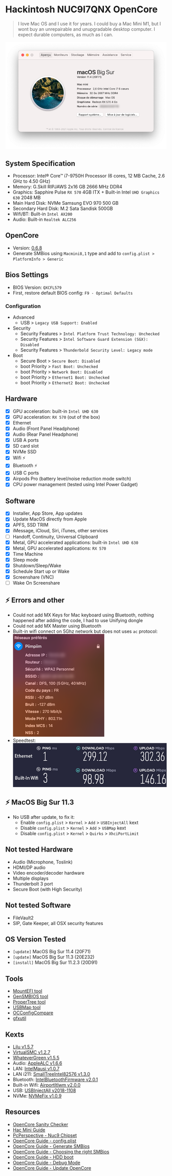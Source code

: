 # Hackintosh NUC9I7QNX OpenCore

> I love Mac OS and I use it for years. I could buy a Mac Mini M1, but I wont buy an unrepairable and unupgradable desktop computer. I expect durable computers, as much as I can. 

![About](about.png)

## System Specification
- Processor: Intel® Core™ i7-9750H Processor (6 cores, 12 MB Cache, 2.6 GHz to 4.50 GHz)
- Memory: G.Skill RIPJAWS 2x16 GB 2666 MHz DDR4
- Graphics: Sapphire Pulse `RX 570` 4GB ITX + Built-in Intel `UHD Graphics 630` 2048 MB
- Main Hard Disk: NVMe Samsung EVO 970 500 GB
- Secondary Hard Disk: M.2 Sata Sandisk 500GB 
- Wifi/BT: Built-in `Intel AX200`
- Audio: Built-in `Realtek ALC256`

## OpenCore
- Version: [0.6.8](https://github.com/acidanthera/OpenCorePkg/releases/tag/0.6.8)
- Generate SMBios using `Macmini8,1` type and add to `config.plist > PlatformInfo > Generic`

## Bios Settings
- BIOS Version: `QXCFL579`
- First, restore default BIOS config: `F9 - Optimal Defaults`

### Configuration
- Advanced
  - USB > `Legacy USB Support: Enabled`
- Security
  - Security Features > `Intel Platform Trust Technology: Unchecked`
  - Security Features > `Intel Software Guard Extension (SGX): Disabled`
  - Security Features > `Thunderbold Security Level: Legacy mode`
- Boot
  - Secure Boot > `Secure Boot: Disabled`
  - boot Priority > `Fast Boot: Unchecked`
  - boot Priority > `Network Boot: Disabled`
  - boot Priority > `Ethernet1 Boot: Unchecked`
  - boot Priority > `Ethernet2 Boot: Unchecked`

## Hardware

* [x] GPU acceleration: built-in `Intel UHD 630` 
* [x] GPU acceleration: `RX 570` (out of the box)
* [x] Ethernet
* [x] Audio (Front Panel Headphone)
* [x] Audio (Rear Panel Headphone)
* [x] USB A ports
* [x] SD card slot
* [x] NVMe SSD
* [x] Wifi :zap:
* [x] Bluetooth :zap:
* [x] USB C ports
* [x] Airpods Pro (battery level/noise reduction mode switch)
* [x] CPU power management (tested using Intel Power Gadget)

## Software

* [x] Installer, App Store, App updates
* [x] Update MacOS directly from Apple
* [x] APFS, SSD TRIM
* [x] iMessage, iCloud, Siri, iTunes, other services
* [ ] Handoff, Continuity, Universal Clipboard
* [x] Metal, GPU accelerated applications: built-in `Intel UHD 630`
* [x] Metal, GPU accelerated applications: `RX 570`
* [x] Time Machine
* [x] Sleep mode
* [x] Shutdown/Sleep/Wake
* [x] Schedule Start up or Wake
* [X] Screenshare (VNC)
* [ ] Wake On Screenshare

## :zap: Errors and other

* Could not add MX Keys for Mac keyboard using Bluetooth, nothing happened after adding the code, I had to use Unifying dongle
* Could not add MX Master using Bluetooth
* Built-in wifi connect on 5Ghz network but does not uses `ac` protocol:  
  ![Wifi](wifi.png)
* Speedtest:  
  ![Speedtest](speedtest.jpg)

## :zap: MacOS Big Sur 11.3

* No USB after update, to fix it:
  * Enable `config.plist` > `Kernel` > `Add` > `USBInjectAll` kext
  * Disable `config.plist` > `Kernel` > `Add` > `USBMap` kext
  * Disable `config.plist` > `Kernel` > `Quirks` > `XhciPortLimit`

## Not tested Hardware
* Audio (Microphone, Toslink)
* HDMI/DP audio
* Video encoder/decoder hardware
* Multiple displays
* Thunderbolt 3 port
* Secure Boot (with High Security)

## Not tested  Software
* FileVault2
* SIP, Gate Keeper, all OSX security features

## OS Version Tested
- `[update]` MacOS Big Sur 11.4 (20F71)
- `[update]` MacOS Big Sur 11.3 (20E232)
- `[install]` MacOS Big Sur 11.2.3 (20D91)

## Tools
- [MountEFI tool](https://github.com/corpnewt/MountEFI)
- [GenSMBIOS tool](https://github.com/corpnewt/GenSMBIOS)
- [ProperTree tool](https://github.com/corpnewt/ProperTree)
- [USBMap tool](https://github.com/corpnewt/USBMap)
- [OCConfigCompare](https://github.com/corpnewt/OCConfigCompare)
- [gfxutil](https://github.com/acidanthera/gfxutil)

## Kexts
- [Lilu v1.5.7](https://github.com/acidanthera/Lilu/releases/tag/1.5.7)
- [VirtualSMC v1.2.7](https://github.com/acidanthera/VirtualSMC/releases/tag/1.2.7)
- [WhateverGreen v1.5.5](https://github.com/acidanthera/WhateverGreen/releases/tag/1.5.5)
- Audio: [AppleALC v1.6.6](https://github.com/acidanthera/AppleALC/releases/tag/1.6.6)
- LAN: [IntelMausi v1.0.7](https://github.com/acidanthera/IntelMausi/releases/tag/1.0.7)
- LAN i211: [SmallTreeIntel82576 v1.3.0](https://github.com/khronokernel/SmallTree-I211-AT-patch/releases/tag/1.3.0)
- Bluetooth: [IntelBluetoothFirmware v2.0.1](https://github.com/OpenIntelWireless/IntelBluetoothFirmware/releases/tag/2.0.1)
- Built-in Wifi: [AirportItlwm v2.0.0](https://github.com/OpenIntelWireless/itlwm/releases/tag/v2.0.0)
- USB: [USBInjectAll v2018-1108](https://bitbucket.org/RehabMan/os-x-usb-inject-all/downloads/?tab=downloads)
- NVMe: [NVMeFix v1.0.9](https://github.com/acidanthera/NVMeFix/releases/tag/1.0.9)

## Resources
- [OpenCore Sanity Checker](https://opencore.slowgeek.com)
- [Hac Mini Guide](https://osy.gitbook.io/hac-mini-guide/)
- [PcPerspective - Nuc9 Chipset](https://pcper.com/2020/04/intel-nuc-9-extreme-nuc9i9qnx-review/#ftoc-heading-19)
- [OpenCore Guide - config.plist](https://dortania.github.io/OpenCore-Install-Guide/config-laptop.plist/coffee-lake-plus.html#starting-point) 
- [OpenCore Guide - Generate SMBios](https://dortania.github.io/OpenCore-Install-Guide/config-laptop.plist/coffee-lake-plus.html#platforminfo)
- [OpenCore Guide - Choosing the right SMBios](https://dortania.github.io/OpenCore-Install-Guide/extras/smbios-support.html#how-to-decide)
- [OpenCore Guide - HDD boot](https://dortania.github.io/OpenCore-Post-Install/universal/oc2hdd.html#grabbing-opencore-off-the-usb)
- [OpenCore Guide - Debug Mode](https://dortania.github.io/OpenCore-Install-Guide/troubleshooting/debug.html)
- [OpenCore Guide - Update OpenCore](https://dortania.github.io/OpenCore-Post-Install/universal/update.html#_2-mount-your-efi)
